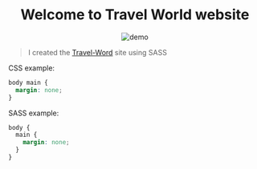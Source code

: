 <div align="center">
    <h1>Welcome to Travel World website</h1>
    <img src="./images/demo.gif" alt="demo"/>
</div>

> I created the [Travel-Word](https://andre2l2.github.io/Travel-World/) site using SASS

CSS example:

```css
body main {
  margin: none;
}
```

SASS example:

```scss
body {
  main {
    margin: none;
  }
}
```

